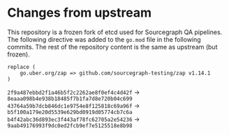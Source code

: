 # Changes from upstream

This repository is a frozen fork of etcd used for Sourcegraph QA pipelines. The following directive was added to the `go.mod` file in the following commits. The rest of the repository content is the same as upstream (but frozen).

```
replace (
    go.uber.org/zap => github.com/sourcegraph-testing/zap v1.14.1
)
```

`2f9a487ebbd2f1a46b5f2c2262ae8f0ef4c4d42f` -> `8eaaa098b4e938b18485f7b1fa7d8e720b04c699`
`43764a59b7dcb846dc1e9754e8f125818c69a96f` -> `b5f100a179e20d5539e629bd0919d05774cb7c6a`
`b4f42abc36d893ec3f443af78fc62705a2e54236` -> `9aab49176993f9dc0ed2fcb9ef7e5125518e8b98`

